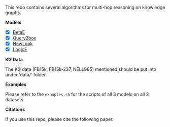 
This repo contains several algorithms for multi-hop reasoning on knowledge graphs.

**Models**
- [x] [BetaE](https://arxiv.org/abs/2010.11465)
- [x] [Query2box](https://arxiv.org/abs/2002.05969)
- [x] [NewLook](http://tonghanghang.org/pdfs/kdd21_newlook.pdf)
- [x] [LogicE](https://arxiv.org/abs/2103.00418)

**KG Data**

The KG data (FB15k, FB15k-237, NELL995) mentioned should be put into under 'data/' folder.



**Examples**

Please refer to the `examples.sh` for the scripts of all 3 models on all 3 datasets.

**Citations**

If you use this repo, please cite the following paper.

